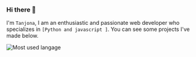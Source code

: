 ### Hi there 👋

I'm ```Tanjona```, I am an enthusiastic and passionate web developer who specializes in ```[Python and javascript ]```.
You can see some projects I've made below.

![Most used langage](https://api.githubtrends.io/user/svg/NirinaTanjona/langs?time_range=one_year&theme=dark)
